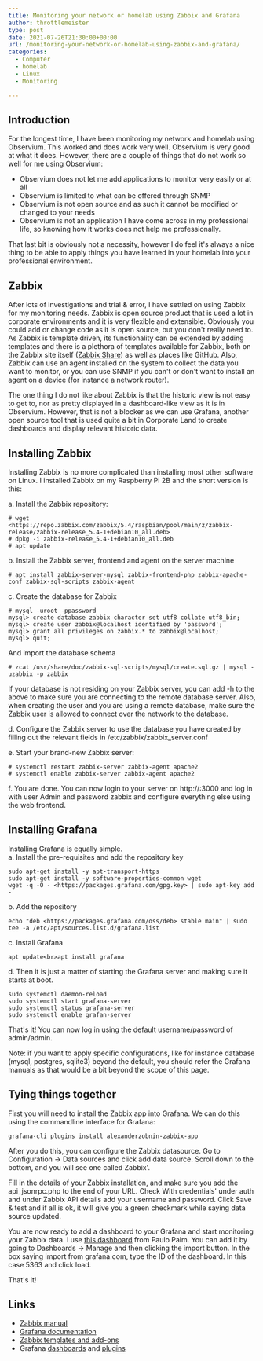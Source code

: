 ```yaml
---
title: Monitoring your network or homelab using Zabbix and Grafana
author: throttlemeister
type: post
date: 2021-07-26T21:30:00+00:00
url: /monitoring-your-network-or-homelab-using-zabbix-and-grafana/
categories:
  - Computer
  - homelab
  - Linux
  - Monitoring

---
```

## Introduction

For the longest time, I have been monitoring my network and homelab using Observium. This worked and does work very well. Observium is very good at what it does. However, there are a couple of things that do not work so well for me using Observium:

- Observium does not let me add applications to monitor very easily or at all
- Observium is limited to what can be offered through SNMP
- Observium is not open source and as such it cannot be modified or changed to your needs
- Observium is not an application I have come across in my professional life, so knowing how it works does not help me professionally.

That last bit is obviously not a necessity, however I do feel it's always a nice thing to be able to apply things you have learned in your homelab into your professional environment.

## Zabbix

After lots of investigations and trial & error, I have settled on using Zabbix for my monitoring needs. Zabbix is open source product that is used a lot in corporate environments and it is very flexible and extensible. Obviously you could add or change code as it is open source, but you don't really need to. As Zabbix is template driven, its functionality can be extended by adding templates and there is a plethora of templates available for Zabbix, both on the Zabbix site itself ([Zabbix Share](https://share.zabbix.com/)) as well as places like GitHub. Also, Zabbix can use an agent installed on the system to collect the data you want to monitor, or you can use SNMP if you can't or don't want to install an agent on a device (for instance a network router).

The one thing I do not like about Zabbix is that the historic view is not easy to get to, nor as pretty displayed in a dashboard-like view as it is in Observium. However, that is not a blocker as we can use Grafana, another open source tool that is used quite a bit in Corporate Land to create dashboards and display relevant historic data.

## Installing Zabbix

Installing Zabbix is no more complicated than installing most other software on Linux. I installed Zabbix on my Raspberry Pi 2B and the short version is this:

a. Install the Zabbix repository:

    # wget <https://repo.zabbix.com/zabbix/5.4/raspbian/pool/main/z/zabbix-release/zabbix-release_5.4-1+debian10_all.deb>
    # dpkg -i zabbix-release_5.4-1+debian10_all.deb
    # apt update

b. Install the Zabbix server, frontend and agent on the server machine  

    # apt install zabbix-server-mysql zabbix-frontend-php zabbix-apache-conf zabbix-sql-scripts zabbix-agent

c. Create the database for Zabbix

    # mysql -uroot -ppassword
    mysql> create database zabbix character set utf8 collate utf8_bin;
    mysql> create user zabbix@localhost identified by 'password';
    mysql> grant all privileges on zabbix.* to zabbix@localhost;
    mysql> quit;

And import the database schema  

    # zcat /usr/share/doc/zabbix-sql-scripts/mysql/create.sql.gz | mysql -uzabbix -p zabbix

If your database is not residing on your Zabbix server, you can add -h <server> to the above to make sure you are connecting to the remote database server. Also, when creating the user and you are using a remote database, make sure the Zabbix user is allowed to connect over the network to the database.

d. Configure the Zabbix server to use the database you have created by filling out the relevant fields in /etc/zabbix/zabbix_server.conf

e. Start your brand-new Zabbix server:

    # systemctl restart zabbix-server zabbix-agent apache2
    # systemctl enable zabbix-server zabbix-agent apache2

f. You are done. You can now login to your server on http://<server>:3000 and log in with user Admin and password zabbix and configure everything else using the web frontend.

## Installing Grafana

Installing Grafana is equally simple.  
a. Install the pre-requisites and add the repository key

    sudo apt-get install -y apt-transport-https
    sudo apt-get install -y software-properties-common wget
    wget -q -O - <https://packages.grafana.com/gpg.key> | sudo apt-key add -`

b. Add the repository  

    echo "deb <https://packages.grafana.com/oss/deb> stable main" | sudo tee -a /etc/apt/sources.list.d/grafana.list

c. Install Grafana  

    apt update<br>apt install grafana

d. Then it is just a matter of starting the Grafana server and making sure it starts at boot.  

    sudo systemctl daemon-reload
    sudo systemctl start grafana-server
    sudo systemctl status grafana-server
    sudo systemctl enable grafan-server

That's it! You can now log in using the default username/password of admin/admin.

Note: if you want to apply specific configurations, like for instance database (mysql, postgres, sqlite3) beyond the default, you should refer the Grafana manuals as that would be a bit beyond the scope of this page.

## Tying things together

First you will need to install the Zabbix app into Grafana. We can do this using the commandline interface for Grafana:

    grafana-cli plugins install alexanderzobnin-zabbix-app

After you do this, you can configure the Zabbix datasource. Go to Configuration -> Data sources and click add data source. Scroll down to the bottom, and you will see one called Zabbix'.

Fill in the details of your Zabbix installation, and make sure you add the api_jsonrpc.php to the end of your URL. Check With credentials' under auth and under Zabbix API details add your username and password. Click Save & test and if all is ok, it will give you a green checkmark while saying data source updated.

You are now ready to add a dashboard to your Grafana and start monitoring your Zabbix data. I use [this dashboard](https://grafana.com/grafana/dashboards/5363) from Paulo Paim. You can add it by going to Dashboards -> Manage and then clicking the import button. In the box saying import from grafana.com, type the ID of the dashboard. In this case 5363 and click load.

That's it!

## Links  

- [Zabbix manual](https://www.zabbix.com/documentation/current/manual)
- [Grafana documentation](https://grafana.com/docs/grafana/latest/)
- [Zabbix templates and add-ons](https://share.zabbix.com/)
- Grafana [dashboards](https://grafana.com/grafana/dashboards) and [plugins](https://grafana.com/grafana/plugins/)
